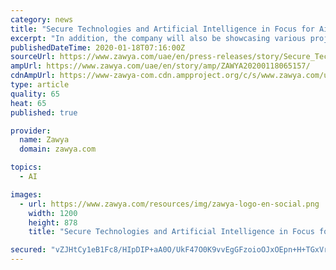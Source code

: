 ```yaml
---
category: news
title: "Secure Technologies and Artificial Intelligence in Focus for Airbus at Intersec 2020"
excerpt: "In addition, the company will also be showcasing various projects around the use of Artificial Intelligence for mission-critical application. The latter include facial, license plate, and object recognition, which run on the Tactilon Agnet mission-critical collaborative platform integrated with other systems through Application Programming ..."
publishedDateTime: 2020-01-18T07:16:00Z
sourceUrl: https://www.zawya.com/uae/en/press-releases/story/Secure_Technologies_and_Artificial_Intelligence_in_Focus_for_Airbus_at_Intersec_2020-ZAWYA20200118065157/
ampUrl: https://www.zawya.com/uae/en/story/amp/ZAWYA20200118065157/
cdnAmpUrl: https://www-zawya-com.cdn.ampproject.org/c/s/www.zawya.com/uae/en/story/amp/ZAWYA20200118065157/
type: article
quality: 65
heat: 65
published: true

provider:
  name: Zawya
  domain: zawya.com

topics:
  - AI

images:
  - url: https://www.zawya.com/resources/img/zawya-logo-en-social.png
    width: 1200
    height: 878
    title: "Secure Technologies and Artificial Intelligence in Focus for Airbus at Intersec 2020"

secured: "vZJHtCy1eB1Fc8/HIpDIP+aA0O/UkF47O0K9vvEgGFzoioOJxOEpn+H+TGxVra7aKbFfe6Td4yl+lOZxmSJHbZyixzxOr2SL1hqEkF5+Sf/WBv+NTslebHs0bPSCNi7LLBpc7wzC0rKjUkXcc2nbX4knSsyGCpaWzlW3Tod3r4CeGLGQJXY7dGEoFhvpzh+RHZuEemUD0x+eCA1v/iNGNeBbgh/TJb98uRmN1H5guO9oo2JaYS09OsoavCOyD7VMDgbyr1JOl2gbDjCcLGFrS+KvbJTZKldy8TZ7d77eJZs=;IZ3BeuBstXZ4qfTg4V2tRQ=="
---
```


